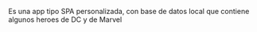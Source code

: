 Es una app tipo SPA personalizada, con base de datos local que contiene algunos heroes de DC y de Marvel